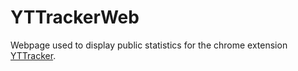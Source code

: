 # YTTrackerWeb
Webpage used to display public statistics for the chrome extension [YTTracker](https://github.com/MrCraftCod/YTTracker).

